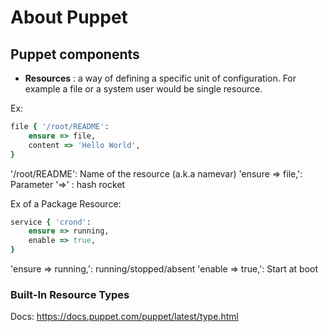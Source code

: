 # About Puppet

## Puppet components

- **Resources** : a way of defining a specific unit of configuration. For example a file or a system user would be single resource.

Ex:

```ruby
file { '/root/README':
    ensure => file,
    content => 'Hello World',
}
```

'/root/README': Name of the resource (a.k.a namevar)
'ensure => file,': Parameter
'=>' : hash rocket

Ex of a Package Resource:

```ruby
service { 'crond':
    ensure => running,
    enable => true,
}
```

'ensure => running,': running/stopped/absent
'enable => true,': Start at boot

### Built-In Resource Types

Docs: https://docs.puppet.com/puppet/latest/type.html
